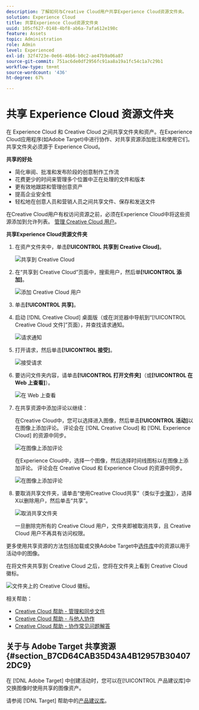 ```yaml
---
description: 了解如何与Creative Cloud用户共享Experience Cloud资源文件夹。
solution: Experience Cloud
title: 共享Experience Cloud资源文件夹
uuid: 105cf627-0148-4bf8-ab6a-7afa612e198c
feature: Assets
topic: Administration
role: Admin
level: Experienced
exl-id: 32f4723e-0e66-46b6-b0c2-ae47b9a06a87
source-git-commit: 751ac6de0df2956fc91aa8a19a1fc54c1a7c29b1
workflow-type: tm+mt
source-wordcount: '436'
ht-degree: 67%

---
```


# 共享 Experience Cloud 资源文件夹

在 Experience Cloud 和 Creative Cloud 之间共享文件夹和资产。在Experience Cloud应用程序(如Adobe Target)中进行协作、对共享资源添加批注和使用它们。 共享文件夹必须源于 Experience Cloud。

**共享的好处**

* 简化审阅、批准和发布阶段的创意制作工作流
* 花费更少的时间来管理多个位置中正在处理的文件和版本
* 更有效地跟踪和管理创意资产
* 提高企业安全性
* 轻松地在创意人员和营销人员之间共享文件、保存和发送文件

在Creative Cloud用户有权访问资源之前，必须在Experience Cloud中将这些资源添加到允许列表。 [管理 Creative Cloud 用户](manage-cc-users.md)。

**共享Experience Cloud资源文件夹**

1. 在资产文件夹中，单击&#x200B;**[!UICONTROL 共享到 Creative Cloud]**。

   ![共享到 Creative Cloud](../../assets/asset-share-cc.png)
1. 在“共享到 Creative Cloud”页面中，搜索用户，然后单&#x200B;**[!UICONTROL 添加]**。

   ![添加 Creative Cloud 用户](../../assets/asset-share-cc-page.png)

1. 单击&#x200B;**[!UICONTROL 共享]**。
1. 启动 [!DNL Creative Cloud] 桌面版（或在浏览器中导航到“[!UICONTROL Creative Cloud 文件]”页面），并查找请求通知。

   ![请求通知](../../assets/cc_share_request.png)
1. 打开请求，然后单击&#x200B;**[!UICONTROL 接受]**。

   ![接受请求](../../assets/cc_share_accept.png)
1. 要访问文件夹内容，请单击&#x200B;**[!UICONTROL 打开文件夹]**（或&#x200B;**[!UICONTROL 在 Web 上查看]**）。

   ![在 Web 上查看](../../assets/creative_cloud_open_folder.png)
1. 在共享资源中添加评论以继续：

   在Creative Cloud中，您可以选择进入图像，然后单击&#x200B;**[!UICONTROL 活动]**&#x200B;以在图像上添加评论。 评论会在 [!DNL Creative Cloud] 和 [!DNL Experience Cloud] 的资源中同步。

   ![在图像上添加评论](../../assets/asset_comment_cc.png)

   在Experience Cloud中，选择一个图像，然后选择时间线图标以在图像上添加评论。 评论会在 Creative Cloud 和 Experience Cloud 的资源中同步。

   ![在图像上添加评论](../../assets/asset_comment_mac.png)

1. 要取消共享文件夹，请单击“使用Creative Cloud共享”**&#x200B;**（类似于[步骤3](share.md)），选择X以删除用户，然后单击“共享”**&#x200B;**。

   ![取消共享文件夹](../../assets/asset_remove_user.png)

   一旦删除完所有的 Creative Cloud 用户，文件夹即被取消共享，且 Creative Cloud 用户不再具有访问权限。

更多使用共享资源的方法包括加载或交换Adobe Target中[选件库](https://experienceleague.adobe.com/docs/target/using/experiences/offers/manage-content.html)中的资源以用于活动中的图像。

在将文件夹共享到 Creative Cloud 之后，您将在文件夹上看到 Creative Cloud 徽标。

![文件夹上的 Creative Cloud 徽标](../../assets/asset-cc-logo.png)。

相关帮助：

* [Creative Cloud 帮助 - 管理和同步文件](https://helpx.adobe.com/cn/creative-cloud/help/sync-creative-cloud-files.html)
* [Creative Cloud 帮助 - 与他人协作](https://helpx.adobe.com/cn/creative-cloud/help/collaboration.html)
* [Creative Cloud 帮助 - 协作常见问题解答](https://helpx.adobe.com/cn/creative-cloud/help/collaboration-faq.html)

## 关于与 Adobe Target 共享资源 {#section_B7CD64CAB35D43A4B12957B304072DC9}

在 [!DNL Adobe Target] 中创建活动时，您可以在[!UICONTROL 产品建议库]中交换图像时使用共享的图像资产。

请参阅 [!DNL Target] 帮助中的[产品建议库](https://experienceleague.adobe.com/docs/target/using/experiences/offers/manage-content.html)。